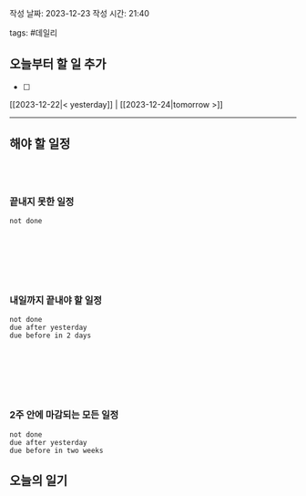 
작성 날짜: 2023-12-23
작성 시간: 21:40

tags: #데일리

## 오늘부터 할 일 추가
- [ ] 

[[2023-12-22|< yesterday]] | [[2023-12-24|tomorrow >]]  
  
---  
## 해야 할 일정  

<br></br>
### 끝내지 못한 일정

```tasks
not done
```
<br></br>

<br></br>
### 내일까지 끝내야 할 일정
```tasks
not done
due after yesterday
due before in 2 days
```
<br></br>

<br></br>
### 2주 안에 마감되는 모든 일정
```tasks
not done
due after yesterday
due before in two weeks
```



## 오늘의 일기
